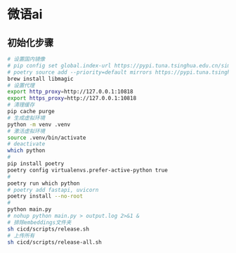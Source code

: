 <!--
 * @Author: jackning 270580156@qq.com
 * @Date: 2024-08-31 14:04:32
 * @LastEditors: jackning 270580156@qq.com
 * @LastEditTime: 2024-08-31 14:43:50
 * @Description: bytedesk.com https://github.com/Bytedesk/bytedesk
 *   Please be aware of the BSL license restrictions before installing Bytedesk IM – 
 *  selling, reselling, or hosting Bytedesk IM as a service is a breach of the terms and automatically terminates your rights under the license. 
 *  仅支持企业内部员工自用，严禁私自用于销售、二次销售或者部署SaaS方式销售 
 *  Business Source License 1.1: https://github.com/Bytedesk/bytedesk/blob/main/LICENSE 
 *  contact: 270580156@qq.com 
 *  技术/商务联系：270580156@qq.com
 * Copyright (c) 2024 by bytedesk.com, All Rights Reserved. 
-->
# 微语ai

## 初始化步骤

```bash
# 设置国内镜像
# pip config set global.index-url https://pypi.tuna.tsinghua.edu.cn/simple
# poetry source add --priority=default mirrors https://pypi.tuna.tsinghua.edu.cn/simple/
brew install libmagic
# 设置代理
export http_proxy=http://127.0.0.1:10818
export https_proxy=http://127.0.0.1:10818
# 清理缓存
pip cache purge
# 生成虚拟环境
python -m venv .venv
# 激活虚拟环境
source .venv/bin/activate
# deactivate
which python
# 
pip install poetry
poetry config virtualenvs.prefer-active-python true
# 
poetry run which python
# poetry add fastapi, uvicorn
poetry install --no-root
# 
python main.py
# nohup python main.py > output.log 2>&1 &
# 排除embeddings文件夹
sh cicd/scripts/release.sh
# 上传所有
sh cicd/scripts/release-all.sh
```
